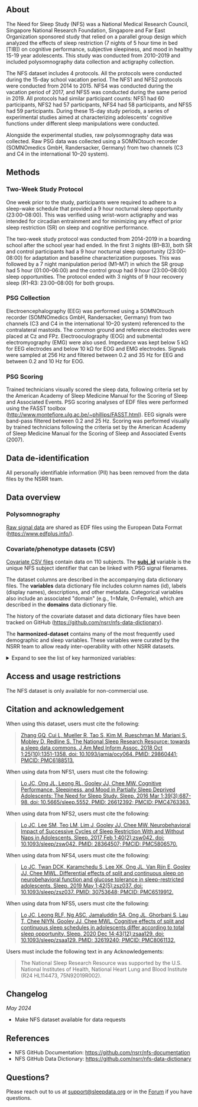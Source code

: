 ## About

The Need for Sleep Study (NFS) was a National Medical Research Council, Singapore National Research Foundation, Singapore and Far East Organization sponsored study that relied on a parallel group design which analyzed the effects of sleep restriction (7 nights of 5 hour time in bed [TIB]) on cognitive performance, subjective sleepiness, and mood in healthy 15-19 year adolescents. This study was conducted from 2010-2019 and included polysomnography data collection and actigraphy collection.

The NFS dataset includes 4 protocols. All the protocols were conducted during the 15-day school vacation period. The NFS1 and NFS2 protocols were conducted from 2014 to 2015. NFS4 was conducted during the vacation period of 2017, and NFS5 was conducted during the same period in 2019. All protocols had similar participant counts: NFS1 had 60 participants, NFS2 had 57 participants, NFS4 had 58 participants, and NFS5 had 59 participants. During these 15-day study periods, a series of experimental studies aimed at characterizing adolescents' cognitive functions under different sleep manipulations were conducted.

Alongside the experimental studies, raw polysomnography data was collected. Raw PSG data was collected using a SOMNOtouch recorder (SOMNOmedics GmbH, Randersacker, Germany) from two channels (C3 and C4 in the international 10–20 system).

## Methods

### Two-Week Study Protocol

One week prior to the study, participants were required to adhere to a sleep-wake schedule that provided a 9 hour nocturnal sleep opportunity (23:00–08:00). This was verified using wrist-worn actigraphy and was intended for circadian entrainment and for minimizing any effect of prior sleep restriction (SR) on sleep and cognitive performance.

The two-week study protocol was conducted from 2014-2019 in a boarding school after the school year had ended. In the first 3 nights (B1–B3), both SR and control participants had a 9 hour nocturnal sleep opportunity (23:00–08:00) for adaptation and baseline characterization purposes. This was followed by a 7 night manipulation period (M1–M7) in which the SR group had 5 hour (01:00–06:00) and the control group had 9 hour (23:00–08:00) sleep opportunities. The protocol ended with 3 nights of 9 hour recovery sleep (R1–R3: 23:00–08:00) for both groups.

### PSG Collection

Electroencephalography (EEG) was performed using a SOMNOtouch recorder (SOMNOmedics GmbH, Randersacker, Germany) from two channels (C3 and C4 in the international 10–20 system) referenced to the contralateral mastoids. The common ground and reference electrodes were placed at Cz and FPz. Electrooculography (EOG) and submental electromyography (EMG) were also used. Impedance was kept below 5 kΩ for EEG electrodes and below 10 kΩ for EOG and EMG electrodes. Signals were sampled at 256 Hz and filtered between 0.2 and 35 Hz for EEG and between 0.2 and 10 Hz for EOG.

### PSG Scoring

Trained technicians visually scored the sleep data, following criteria set by the American Academy of Sleep Medicine Manual for the Scoring of Sleep and Associated Events. PSG scoring analyses of EDF files were performed using the FASST toolbox (http://www.montefiore.ulg.ac.be/~phillips/FASST.html). EEG signals were band-pass filtered between 0.2 and 25 Hz. Scoring was performed visually by trained technicians following the criteria set by the American Academy of Sleep Medicine Manual for the Scoring of Sleep and Associated Events (2007).

## Data de-identification

All personally identifiable information (PII) has been removed from the data files by the NSRR team.

## Data overview

### Polysomnography

[Raw signal data](:files_path:/original) are shared as EDF files using the European Data Format (https://www.edfplus.info/). 

### Covariate/phenotype datasets (CSV)

[Covariate CSV files](:files_path:/datasets) contain data on 110 subjects. The [**subj_id**](:variables_path:/subj_id) variable is the unique NFS subject identifier that can be linked with PSG signal filenames.  

The dataset columns are described in the accompanying data dictionary files. The **variables** data dictionary file includes column names (id), labels (display names), descriptions, and other metadata. Categorical variables also include an associated "domain" (e.g., 1=Male, 0=Female), which are described in the **domains** data dictionary file. 

The history of the covariate dataset and data dictionary files have been tracked on GitHub (https://github.com/nsrr/nfs-data-dictionary). 

The **harmonized-dataset** contains many of the most frequently used demographic and sleep variables. These variables were curated by the NSRR team to allow ready inter-operability with other NSRR datasets.

<details>
  <summary>Expand to see the list of key harmonized variables:</summary>

  <table>
    <tr><td><b>Variable</b></td><td><b>Label</b></td></tr>
    <tr><td><a href=":variables_path:/nsrr_age">nsrr_age</a></td><td>Subject age</td></tr>
    <tr><td><a href=":variables_path:/nsrr_sex">nsrr_sex</a></td><td>Subject sex</td></tr> 
    <tr><td><a href=":variables_path:/nsrr_bmi">nsrr_bmi</a></td><td>Body mass index (BMI)</td></tr> 
  </table>

</details>  

## Access and usage restrictions

The NFS dataset is only available for non-commercial use.

## Citation and acknowledgement

When using this dataset, users must cite the following:

>[Zhang GQ, Cui L, Mueller R, Tao S, Kim M, Rueschman M, Mariani S, Mobley D, Redline S. The National Sleep Research Resource: towards a sleep data commons. J Am Med Inform Assoc. 2018 Oct 1;25(10):1351-1358. doi: 10.1093/jamia/ocy064. PMID: 29860441; PMCID: PMC6188513.](https://pubmed.ncbi.nlm.nih.gov/29860441/)

When using data from NFS1, users must cite the following:

>[Lo JC, Ong JL, Leong RL, Gooley JJ, Chee MW. Cognitive Performance, Sleepiness, and Mood in Partially Sleep Deprived Adolescents: The Need for Sleep Study. Sleep. 2016 Mar 1;39(3):687-98. doi: 10.5665/sleep.5552. PMID: 26612392; PMCID: PMC4763363.](https://www.ncbi.nlm.nih.gov/pmc/articles/PMC4763363/)

When using data from NFS2, users must cite the following:

>[Lo JC, Lee SM, Teo LM, Lim J, Gooley JJ, Chee MW. Neurobehavioral Impact of Successive Cycles of Sleep Restriction With and Without Naps in Adolescents. Sleep. 2017 Feb 1;40(2):zsw042. doi: 10.1093/sleep/zsw042. PMID: 28364507; PMCID: PMC5806570.](https://pubmed.ncbi.nlm.nih.gov/28364507/)

When using data from NFS4, users must cite the following:

>[Lo JC, Twan DCK, Karamchedu S, Lee XK, Ong JL, Van Rijn E, Gooley JJ, Chee MWL. Differential effects of split and continuous sleep on neurobehavioral function and glucose tolerance in sleep-restricted adolescents. Sleep. 2019 May 1;42(5):zsz037. doi: 10.1093/sleep/zsz037. PMID: 30753648; PMCID: PMC6519912.](https://pubmed.ncbi.nlm.nih.gov/30753648/)

When using data from NFS5, users must cite the following:

>[Lo JC, Leong RLF, Ng ASC, Jamaluddin SA, Ong JL, Ghorbani S, Lau T, Chee NIYN, Gooley JJ, Chee MWL. Cognitive effects of split and continuous sleep schedules in adolescents differ according to total sleep opportunity. Sleep. 2020 Dec 14;43(12):zsaa129. doi: 10.1093/sleep/zsaa129. PMID: 32619240; PMCID: PMC8061132.](https://pubmed.ncbi.nlm.nih.gov/32619240/)

Users must include the following text in any Acknowledgements:

> The National Sleep Research Resource was supported by the U.S. National Institutes of Health, National Heart Lung and Blood Institute (R24 HL114473, 75N92019R002).

## Changelog

*May 2024*

- Make NFS dataset available for data requests

## References

- NFS GitHub Documentation: https://github.com/nsrr/nfs-documentation
- NFS GitHub Data Dictionary: https://github.com/nsrr/nfs-data-dictionary

## Questions?

Please reach out to us at support@sleepdata.org or in the [Forum](https://sleepdata.org/forum) if you have questions.
